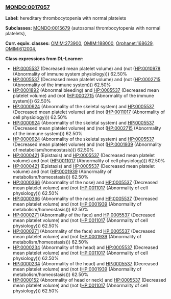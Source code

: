 
### [MONDO:0017057](http://purl.obolibrary.org/obo/MONDO_0017057)
**Label:** hereditary thrombocytopenia with normal platelets

**Subclasses:** [MONDO:0015679](http://purl.obolibrary.org/obo/MONDO_0015679) (autosomal thrombocytopenia with normal platelets), 

**Corr. equiv. classes:** [OMIM:273900](http://purl.obolibrary.org/obo/OMIM_273900), [OMIM:188000](http://purl.obolibrary.org/obo/OMIM_188000), [Orphanet:168629](http://www.orpha.net/ORDO/Orphanet_168629), [OMIM:612004](http://purl.obolibrary.org/obo/OMIM_612004), 

**Class expressions from DL-Learner:**

- [HP:0005537](http://purl.obolibrary.org/obo/HP_0005537) (Decreased mean platelet volume) and (not ([HP:0010978](http://purl.obolibrary.org/obo/HP_0010978) (Abnormality of immune system physiology))) 62.50%
- [HP:0005537](http://purl.obolibrary.org/obo/HP_0005537) (Decreased mean platelet volume) and (not ([HP:0002715](http://purl.obolibrary.org/obo/HP_0002715) (Abnormality of the immune system))) 62.50%
- [HP:0001892](http://purl.obolibrary.org/obo/HP_0001892) (Abnormal bleeding) and [HP:0005537](http://purl.obolibrary.org/obo/HP_0005537) (Decreased mean platelet volume) and (not ([HP:0002715](http://purl.obolibrary.org/obo/HP_0002715) (Abnormality of the immune system))) 62.50%
- [HP:0000924](http://purl.obolibrary.org/obo/HP_0000924) (Abnormality of the skeletal system) and [HP:0005537](http://purl.obolibrary.org/obo/HP_0005537) (Decreased mean platelet volume) and (not ([HP:0011017](http://purl.obolibrary.org/obo/HP_0011017) (Abnormality of cell physiology))) 62.50%
- [HP:0000924](http://purl.obolibrary.org/obo/HP_0000924) (Abnormality of the skeletal system) and [HP:0005537](http://purl.obolibrary.org/obo/HP_0005537) (Decreased mean platelet volume) and (not ([HP:0002715](http://purl.obolibrary.org/obo/HP_0002715) (Abnormality of the immune system))) 62.50%
- [HP:0000924](http://purl.obolibrary.org/obo/HP_0000924) (Abnormality of the skeletal system) and [HP:0005537](http://purl.obolibrary.org/obo/HP_0005537) (Decreased mean platelet volume) and (not ([HP:0001939](http://purl.obolibrary.org/obo/HP_0001939) (Abnormality of metabolism/homeostasis))) 62.50%
- [HP:0000421](http://purl.obolibrary.org/obo/HP_0000421) (Epistaxis) and [HP:0005537](http://purl.obolibrary.org/obo/HP_0005537) (Decreased mean platelet volume) and (not ([HP:0011017](http://purl.obolibrary.org/obo/HP_0011017) (Abnormality of cell physiology))) 62.50%
- [HP:0000421](http://purl.obolibrary.org/obo/HP_0000421) (Epistaxis) and [HP:0005537](http://purl.obolibrary.org/obo/HP_0005537) (Decreased mean platelet volume) and (not ([HP:0001939](http://purl.obolibrary.org/obo/HP_0001939) (Abnormality of metabolism/homeostasis))) 62.50%
- [HP:0000366](http://purl.obolibrary.org/obo/HP_0000366) (Abnormality of the nose) and [HP:0005537](http://purl.obolibrary.org/obo/HP_0005537) (Decreased mean platelet volume) and (not ([HP:0011017](http://purl.obolibrary.org/obo/HP_0011017) (Abnormality of cell physiology))) 62.50%
- [HP:0000366](http://purl.obolibrary.org/obo/HP_0000366) (Abnormality of the nose) and [HP:0005537](http://purl.obolibrary.org/obo/HP_0005537) (Decreased mean platelet volume) and (not ([HP:0001939](http://purl.obolibrary.org/obo/HP_0001939) (Abnormality of metabolism/homeostasis))) 62.50%
- [HP:0000271](http://purl.obolibrary.org/obo/HP_0000271) (Abnormality of the face) and [HP:0005537](http://purl.obolibrary.org/obo/HP_0005537) (Decreased mean platelet volume) and (not ([HP:0011017](http://purl.obolibrary.org/obo/HP_0011017) (Abnormality of cell physiology))) 62.50%
- [HP:0000271](http://purl.obolibrary.org/obo/HP_0000271) (Abnormality of the face) and [HP:0005537](http://purl.obolibrary.org/obo/HP_0005537) (Decreased mean platelet volume) and (not ([HP:0001939](http://purl.obolibrary.org/obo/HP_0001939) (Abnormality of metabolism/homeostasis))) 62.50%
- [HP:0000234](http://purl.obolibrary.org/obo/HP_0000234) (Abnormality of the head) and [HP:0005537](http://purl.obolibrary.org/obo/HP_0005537) (Decreased mean platelet volume) and (not ([HP:0011017](http://purl.obolibrary.org/obo/HP_0011017) (Abnormality of cell physiology))) 62.50%
- [HP:0000234](http://purl.obolibrary.org/obo/HP_0000234) (Abnormality of the head) and [HP:0005537](http://purl.obolibrary.org/obo/HP_0005537) (Decreased mean platelet volume) and (not ([HP:0001939](http://purl.obolibrary.org/obo/HP_0001939) (Abnormality of metabolism/homeostasis))) 62.50%
- [HP:0000152](http://purl.obolibrary.org/obo/HP_0000152) (Abnormality of head or neck) and [HP:0005537](http://purl.obolibrary.org/obo/HP_0005537) (Decreased mean platelet volume) and (not ([HP:0011017](http://purl.obolibrary.org/obo/HP_0011017) (Abnormality of cell physiology))) 62.50%


